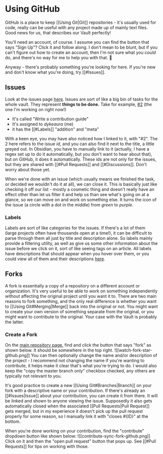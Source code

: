 # Using GitHub
GitHub is a place to keep [[Using Git|Git]] repositories - it's usually used for code, really can be useful with any project made up of mainly text files. Good news for us, that describes our Vault perfectly!

You'll need an account, of course. I assume you can find the button that says "Sign Up"? Click it and follow along. I don't mean to be blunt, but if you can't figure out how to create an account, then I'm not sure what you *could* do, and there's no way for me to help you with that. 🤷

Anyway - there's probably something you're looking for here. If you're new and don't know what you're doing, try [[#Issues]].

## Issues
Look at the issues page [here](https://github.com/dykeaura/gaylor-vault/issues).
Issues are sort of like a big bin of tasks for the whole vault. They represent **things to be done.** Take for example, [#2](https://github.com/dykeaura/gaylor-vault/issues/2) (the one I'm working on right now!) 
- It's called "Write a contribution guide" 
- It's assigned to *dykeaura* (me)
- it has the [[#Labels]] "addition" and "meta"

With a keen eye, you may have also noticed how I linked to it, with "#2". The 2 here refers to the issue *id*, and you can also find it next to the title, a little greyed out. In Obsidian, you have to manually link to it (actually, I have a regex set up to do it automatically, but you don't want to hear about that), but on GitHub, it does it automatically. These ids are not only for the issues, but they are shared with [[#Pull Requests]] and [[#Discussions]]. Don't worry about those yet.

When we're done with an issue (which usually means we finished the task, or decided we wouldn't do it at all), we can close it. This is basically just like checking it off our list - mostly a cosmetic thing and doesn't really have an effect other than let us filter it and help us than see what's going on at a glance, so we can move on and work on something else. It turns the icon of the issue (a circle with a dot in the middle) from *green* to *purple*.

### Labels
Labels are sort of like categories for the issues. If there's a lot of them (large projects often have thousands open at a time!), it can be difficult to parse through them all just by title and description alone. So labels mainly provide a filtering utility, as well as give us some other information about the issue before we click on it, sort of like seeing tags on an article. All labels have descriptions that should appear when you hover over them, or you could view all of them and their descriptions [here](https://github.com/dykeaura/gaylor-vault/labels).

## Forks
A fork is essentially a copy of a repository on a different account or organization. It's very useful to be able to work on something independently without affecting the original project until you want it to. There are two main reasons to fork something, and the only real difference is whether you want to [[Using Git#Merging|Merge]] back into the original or not. You might want to create your own version of something separate from the original, or you might want to contribute to the original. Your case with the Vault is probably the latter.
### Create a Fork
On the [main repository page,](https://github.com/dykeaura/gaylor-vault)  find and click the button that says "fork" as shown below. It should be somewhere in the top right.
![[watch-fork-star-github.png]]
You can then optionally change the name and/or description of the project - I recommend not changing the name if you're wanting to contribute, it helps make it clear that's what you're trying to do. I would also keep the "copy the master branch only" checkbox checked, any others are typically not relevant to you. 

It's good practice to create a new [[Using Git#Branches|Branch]] on your fork with a descriptive name or your contribution. If there's already an [[#Issues|Issue]] about your contribution, you can create it from there. It will be linked and shown to anyone viewing the issue. Supposedly it also gets automatically closed when the associated [[Pull Requests|Pull Request]] gets merged, but in my experience it doesn't pick up the pull request properly for some reason, so I manually link it with "closes #{ID}" at the bottom.

When you're done working on your contribution, find the "contribute" dropdown button like shown below:
![[contribute-sync-fork-github.png]]
Click on it and then the "open pull request" button that pops up. See [[#Pull Requests]] for tips on working with those.